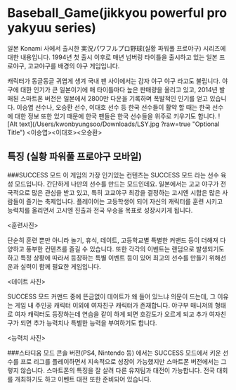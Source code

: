 # Baseball_Game(jikkyou powerful pro yakyuu series)
 일본 Konami 사에서 출시한 実況パワフルプロ野球(실황 파워풀 프로야구) 시리즈에 대한 내용입니다.
 1994년 첫 출시 이후로 매년 넘버링 타이틀을 출시하고 있는 일본 프로야구, 고교야구를 배경의 야구 게임입니다.

캐릭터가 동글동글 귀엽게 생겨 국내 팬 사이에서는 감자 야구 야구 라고도 불립니다.
야구에 대한 인기가 큰 일본이기에 매 타이틀마다 높은 판매량을 올리고 있고, 2014년 발매된 스마트폰 버전은 일본에서 2800만 다운을 기록하며 폭발적인 인기를 얻고 있습니다. 이승엽 선수나, 오승환 선수, 이대호 선수 등 한국 선수들이 활약 할 때는 한국 선수에 대한 정보 또한 있기 때문에 한국 팬들은 한국 선수들을 위주로 키우기도 합니다.
![Alt text](/Users/kwonbyungsoo/Downloads/LSY.jpg ?raw=true "Optional Title")
<이승엽><이대호><오승환>

## 특징 (실황 파워풀 프로야구 모바일)
###SUCCESS 모드
이 게임의 가장 인기있는 컨텐츠는 SUCCESS 모드 라는 선수 육성 모드입니다. 간단하게 나만의 선수를 만드는 모드인데요.
일본에서는 고교 야구가 전국적으로 많은 관심을 받고 있고, 특히 고교야구 최강을 결정하는 고시엔 시합은 많은 사람들이 즐기는 축제입니다.
플레이어는 고등학생이 되어 자신의 캐릭터를 훈련 시키고 능력치를 올리면서 고시엔 진출과 전국 우승을 목표로 성장시키게 됩니다.

<훈련사진>

단순히 훈련 뿐만 아니라 놀기, 휴식, 데이트, 고등학교별 특별한 커맨드 등이 더해져 다양하고 풍부한 컨텐츠를 즐길 수 있습니다. 또한 각각의 이벤트는 랜덤으로 발생되기도 하고 특정 상황에 따라서 등장하는 특별 이벤트 등이 있어 최고의 선수를 만들기 위해선 운과 실력이 함께 필요한 게임입니다.

<데이트 사진>

SUCCESS 모드 커맨드 중에 뜬금없이 데이트가 왜 들어 있느냐 의문이 드는데, 그 이유는 게임 내 주인공 캐릭터 이외에 여자친구 캐릭터가 존재합니다. 야구부 매니저의 형태로 여자 캐릭터도 등장하는데 연습을 같이 하게 되면 호감도가 오르게 되고 추가 여자친구가 되면 추가 능력치나 특별한 능력을 부여하기도 합니다.

<능력치 사진>

###스타디움 모드
콘솔 버전(PS4, Nintendo 등) 에서는 SUCCESS 모드에서 키운 선수를 프로 리그를 플레이하면서 지속적으로 성장이 가능했지만 스마트폰 버전에서는 그렇지 않습니다. 스마트폰의 특징을 잘 살려 다른 유저팀과 대전이 가능합니다. 전국 대회를 개최하기도 하고 이벤트 대전 또한 준비되어 있습니다.
